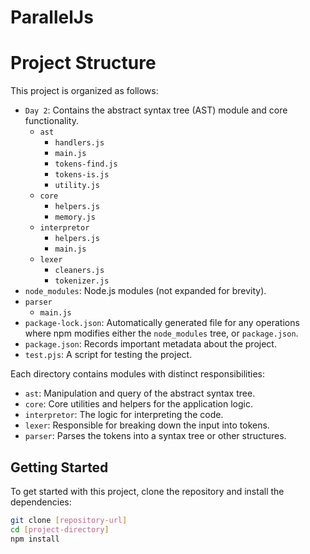 # ParallelJs

# Project Structure

This project is organized as follows:

- `Day 2`: Contains the abstract syntax tree (AST) module and core functionality.
  - `ast`
    - `handlers.js`
    - `main.js`
    - `tokens-find.js`
    - `tokens-is.js`
    - `utility.js`
  - `core`
    - `helpers.js`
    - `memory.js`
  - `interpretor`
    - `helpers.js`
    - `main.js`
  - `lexer`
    - `cleaners.js`
    - `tokenizer.js`
- `node_modules`: Node.js modules (not expanded for brevity).
- `parser`
  - `main.js`
- `package-lock.json`: Automatically generated file for any operations where npm modifies either the `node_modules` tree, or `package.json`.
- `package.json`: Records important metadata about the project.
- `test.pjs`: A script for testing the project.

Each directory contains modules with distinct responsibilities:

- `ast`: Manipulation and query of the abstract syntax tree.
- `core`: Core utilities and helpers for the application logic.
- `interpretor`: The logic for interpreting the code.
- `lexer`: Responsible for breaking down the input into tokens.
- `parser`: Parses the tokens into a syntax tree or other structures.

## Getting Started

To get started with this project, clone the repository and install the dependencies:

```bash
git clone [repository-url]
cd [project-directory]
npm install
```
